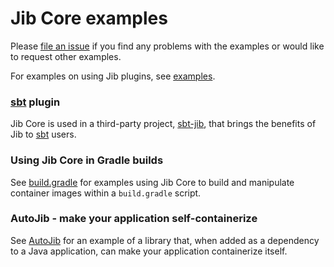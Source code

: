 # Jib Core examples

Please [file an issue](/../../issues/new) if you find any problems with the examples or would like to request other examples.

For examples on using Jib plugins, see [examples](../../examples).

### [sbt](https://index.scala-lang.org/schmitch/sbt-jib) plugin

Jib Core is used in a third-party project, [sbt-jib](https://github.com/schmitch/sbt-jib), that brings the benefits of Jib to [sbt](https://www.scala-sbt.org/) users.

### Using Jib Core in Gradle builds

See [build.gradle](build.gradle) for examples using Jib Core to build and manipulate container images within a `build.gradle` script.

### AutoJib - make your application self-containerize

See [AutoJib](https://github.com/coollog/autojib) for an example of a library that, when added as a dependency to a Java application, can make your application containerize itself.
